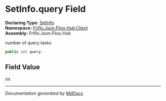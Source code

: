 ﻿<!--  
  <auto-generated>   
    The contents of this file were generated by a tool.  
    Changes to this file may be list if the file is regenerated  
  </auto-generated>   
-->

# SetInfo.query Field

**Declaring Type:** [SetInfo](../index.md)  
**Namespace:** [Friflo.Json.Fliox.Hub.Client](../../index.md)  
**Assembly:** Friflo.Json.Fliox.Hub

number of query tasks

```csharp
public int query;
```

## Field Value

int

___

*Documentation generated by [MdDocs](https://github.com/ap0llo/mddocs)*
